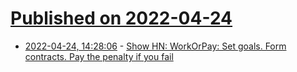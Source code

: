 # [Published on 2022-04-24](index.md)

* [2022-04-24, 14:28:06](https://news.ycombinator.com/item?id=31144318) - [Show HN: WorkOrPay: Set goals. Form contracts. Pay the penalty if you fail](https://www.workorpay.com/)
